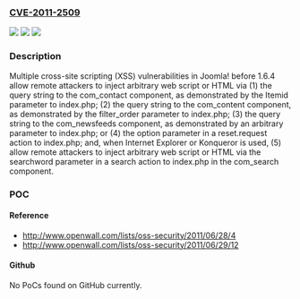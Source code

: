 ### [CVE-2011-2509](https://cve.mitre.org/cgi-bin/cvename.cgi?name=CVE-2011-2509)
![](https://img.shields.io/static/v1?label=Product&message=n%2Fa&color=blue)
![](https://img.shields.io/static/v1?label=Version&message=n%2Fa&color=blue)
![](https://img.shields.io/static/v1?label=Vulnerability&message=n%2Fa&color=brighgreen)

### Description

Multiple cross-site scripting (XSS) vulnerabilities in Joomla! before 1.6.4 allow remote attackers to inject arbitrary web script or HTML via (1) the query string to the com_contact component, as demonstrated by the Itemid parameter to index.php; (2) the query string to the com_content component, as demonstrated by the filter_order parameter to index.php; (3) the query string to the com_newsfeeds component, as demonstrated by an arbitrary parameter to index.php; or (4) the option parameter in a reset.request action to index.php; and, when Internet Explorer or Konqueror is used, (5) allow remote attackers to inject arbitrary web script or HTML via the searchword parameter in a search action to index.php in the com_search component.

### POC

#### Reference
- http://www.openwall.com/lists/oss-security/2011/06/28/4
- http://www.openwall.com/lists/oss-security/2011/06/29/12

#### Github
No PoCs found on GitHub currently.

